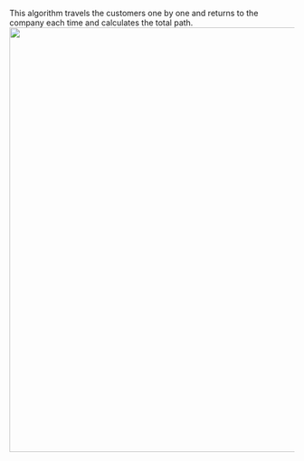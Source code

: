 This algorithm travels the customers one by one and returns to the company each time and calculates the total path.
<img src="https://i.imgur.com/EzxD10u.png" width="750">
